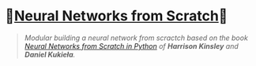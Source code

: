 # 🎉[Neural Networks from Scratch](https://github.com/raingrain/neural-networks-from-scratch)🎉

> *Modular building a neural network from scractch based on the book [Neural Networks from Scratch in Python](https://github.com/Sentdex/nnfs_book) of **Harrison Kinsley** and **Daniel Kukieła**.*
